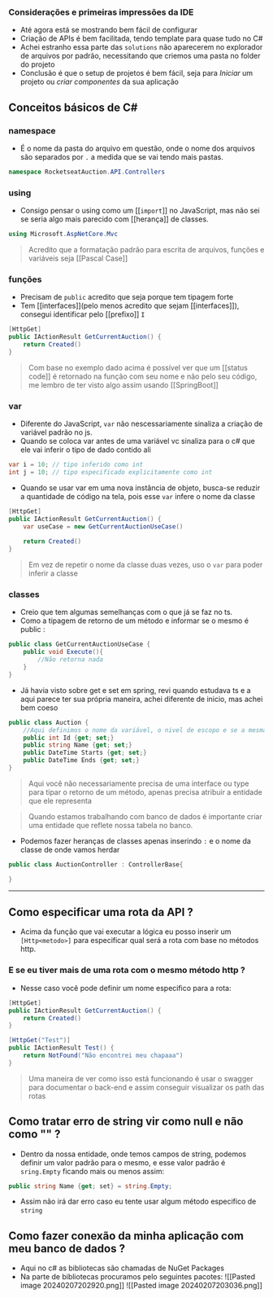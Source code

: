 ### Considerações e primeiras impressões da IDE
- Até agora está se mostrando bem fácil de configurar 
- Criação de APIs é bem facilitada, tendo template para quase tudo no C# 
- Achei estranho essa parte das `solutions` não aparecerem no explorador de arquivos por padrão, necessitando que criemos uma pasta no folder do projeto
- Conclusão é que o setup de projetos é bem fácil, seja para *Iniciar* um projeto ou *criar componentes* da sua aplicação
## Conceitos básicos de C# 

### namespace 
- É o nome da pasta do arquivo em questão, onde o nome dos arquivos são separados por `.`  a medida que se vai tendo mais pastas.
```c#
namespace RocketseatAuction.API.Controllers
```
### using 
- Consigo pensar o using como um [[`import`]] no JavaScript, mas não sei se seria algo mais parecido com [[herança]] de classes.
```c#
using Microsoft.AspNetCore.Mvc
```

> Acredito que a formatação padrão para escrita de arquivos, funções e variáveis seja [[Pascal Case]] 

### funções 
- Precisam de `public` acredito que seja porque tem tipagem forte
- Tem [[interfaces]](pelo menos acredito que sejam [[interfaces]]), consegui identificar pelo [[prefixo]] `I` 
```c#
[HttpGet]
public IActionResult GetCurrentAuction() {
	return Created()
}
```

>Com base no exemplo dado acima é possível ver que um [[status code]] é retornado na função com seu nome e não pelo seu código, me lembro de ter visto algo assim usando [[SpringBoot]] 

### var 
- Diferente do JavaScript, `var` não nescessariamente sinaliza a criação de variável padrão no js.
- Quando se coloca var antes de uma variável vc sinaliza para o c# que ele vai inferir o tipo de dado contido ali
```c#
var i = 10; // tipo inferido como int
int j = 10; // tipo especificado explicitamente como int
```
- Quando se usar var em uma nova instância de objeto, busca-se reduzir a quantidade de código na tela, pois esse `var` infere o nome da classe 
```c#
[HttpGet]
public IActionResult GetCurrentAuction() {
	var useCase = new GetCurrentAuctionUseCase()
	
	return Created()
}
```

> Em vez de repetir o nome da classe duas vezes, uso o `var` para poder inferir a classe

### classes
- Creio que tem algumas semelhanças com o que já se faz no ts.
- Como a tipagem de retorno de um método e informar se o mesmo é public : 
```c#
public class GetCurrentAuctionUseCase {
	public void Execute(){
		//Não retorna nada
	}
}
```
 - Já havia visto sobre get e set em spring, revi quando estudava ts e a aqui parece ter sua própria maneira, achei diferente de inicio, mas achei bem coeso
```c#
public class Auction {
	//Aqui definimos o nome da variável, o nivel de escopo e se a mesma pode ser usada e editada  
	public int Id {get; set;}
	public string Name {get; set;}
	public DateTime Starts {get; set;}
	public DateTime Ends {get; set;}
}
```

> Aqui você não necessariamente precisa de uma interface ou type para tipar o retorno de um método, apenas precisa atribuir a entidade que ele representa

> Quando estamos trabalhando com banco de dados é importante criar uma entidade que reflete nossa tabela no banco.

- Podemos fazer heranças de classes apenas inserindo `:` e o nome da classe de onde vamos herdar
```c#
public class AuctionController : ControllerBase{

}
```

---
## Como especificar uma rota da API ? 

- Acima da função que vai executar a lógica eu posso inserir um `[Http<metodo>]` para especificar qual será a rota com base no métodos http. 
### E se eu tiver mais de uma rota com o mesmo método http ? 
- Nesse caso você pode definir um nome especifico para a rota: 
```c#
[HttpGet]
public IActionResult GetCurrentAuction() {
	return Created()
}

[HttpGet("Test")]
public IActionResult Test() {
	return NotFound("Não encontrei meu chapaaa")
}
```

> Uma maneira de ver como isso está funcionando é usar o swagger para documentar o back-end e assim conseguir visualizar os path das rotas

## Como tratar erro de string vir como null e não como "" ? 
- Dentro da nossa entidade, onde temos campos de string, podemos definir um valor padrão para o mesmo, e esse valor padrão é `sring.Empty` ficando mais ou menos assim: 
```c#
public string Name {get; set} = string.Empty;
```
- Assim não irá dar erro caso eu tente usar algum método especifico de `string` 

## Como fazer conexão da minha aplicação com meu banco de dados ?
- Aqui no c# as bibliotecas são chamadas de NuGet Packages
- Na parte de bibliotecas procuramos pelo seguintes pacotes: 
![[Pasted image 20240207202920.png]]
![[Pasted image 20240207203036.png]]
